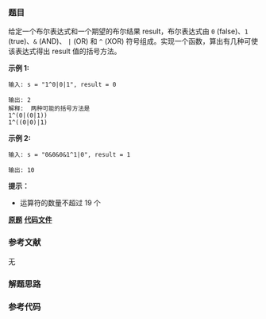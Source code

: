 ### 题目
给定一个布尔表达式和一个期望的布尔结果 result，布尔表达式由 `0` (false)、`1` (true)、`&` (AND)、 `|` (OR) 和
`^` (XOR) 符号组成。实现一个函数，算出有几种可使该表达式得出 result 值的括号方法。

**示例 1:**

    
    
    输入: s = "1^0|0|1", result = 0
    
    输出: 2
    解释:  两种可能的括号方法是
    1^(0|(0|1))
    1^((0|0)|1)
    

**示例 2:**

    
    
    输入: s = "0&0&0&1^1|0", result = 1
    
    输出: 10

**提示：**

  * 运算符的数量不超过 19 个

 **[原题](https://leetcode-cn.com/problems/boolean-evaluation-lcci/)**    **[代码文件]()**


### 参考文献
无

### 解题思路




### 参考代码

```go


```





